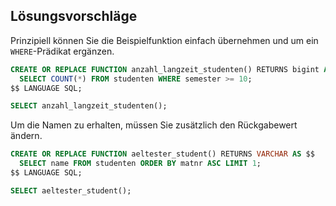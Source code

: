 Lösungsvorschläge
-----------------

Prinzipiell können Sie die Beispielfunktion einfach übernehmen und um ein `WHERE`-Prädikat ergänzen.

```sql
CREATE OR REPLACE FUNCTION anzahl_langzeit_studenten() RETURNS bigint AS $$
  SELECT COUNT(*) FROM studenten WHERE semester >= 10;
$$ LANGUAGE SQL;

SELECT anzahl_langzeit_studenten();
```

Um die Namen zu erhalten, müssen Sie zusätzlich den Rückgabewert ändern.

```sql
CREATE OR REPLACE FUNCTION aeltester_student() RETURNS VARCHAR AS $$
  SELECT name FROM studenten ORDER BY matnr ASC LIMIT 1;
$$ LANGUAGE SQL;

SELECT aeltester_student();
```